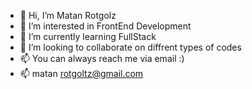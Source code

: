 - 👋 Hi, I’m Matan Rotgolz
- 👀 I’m interested in FrontEnd Development
- 🌱 I’m currently learning FullStack
- 💞️ I’m looking to collaborate on diffrent types of codes
- 📫 You can always  reach me via email :)
- 📫 matan rotgoltz@gmail.com

<!---
matanrotgolz/matanrotgolz is a ✨ special ✨ repository because its `README.md` (this file) appears on your GitHub profile.
You can click the Preview link to take a look at your changes.
--->
